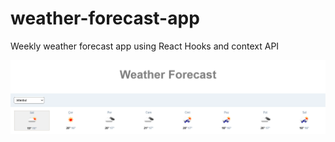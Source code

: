 # weather-forecast-app
Weekly weather forecast app using React Hooks and context API

![image of app](https://github.com/zulalnb/weather-forecast-app/blob/main/img/Weather%20Forecast.png)

